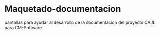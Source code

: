 # Maquetado-documentacion
pantallas para ayudar al desarrollo de la documentacion del proyecto CAJL para CM-Software
